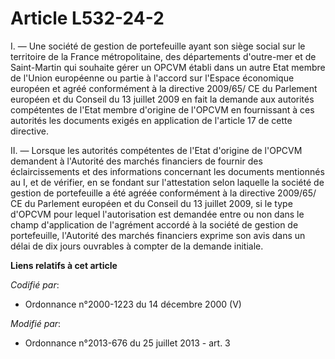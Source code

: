 # Article L532-24-2

I. ― Une société de gestion de portefeuille ayant son siège social sur le territoire de la France métropolitaine, des
départements d'outre-mer et de Saint-Martin qui souhaite gérer un OPCVM établi dans un autre Etat membre de l'Union
européenne ou partie à l'accord sur l'Espace économique européen et agréé conformément à la directive 2009/65/ CE du
Parlement européen et du Conseil du 13 juillet 2009 en fait la demande aux autorités compétentes de l'Etat membre d'origine
de l'OPCVM en fournissant à ces autorités les documents exigés en application de l'article 17 de cette directive. 

II. ― Lorsque les autorités compétentes de l'Etat d'origine de l'OPCVM demandent à l'Autorité des marchés financiers de
fournir des éclaircissements et des informations concernant les documents mentionnés au I, et de vérifier, en se fondant sur
l'attestation selon laquelle la société de gestion de portefeuille a été agréée conformément à la directive 2009/65/ CE du
Parlement européen et du Conseil du 13 juillet 2009, si le type d'OPCVM pour lequel l'autorisation est demandée entre ou non
dans le champ d'application de l'agrément accordé à la société de gestion de portefeuille, l'Autorité des marchés financiers
exprime son avis dans un délai de dix jours ouvrables à compter de la demande initiale.

**Liens relatifs à cet article**

_Codifié par_:

  - Ordonnance n°2000-1223 du 14 décembre 2000 (V)

_Modifié par_:

  - Ordonnance n°2013-676 du 25 juillet 2013 - art. 3
